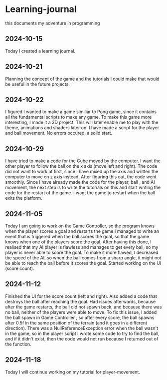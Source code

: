 # Learning-journal
this documents my adventure in programming

## 2024-10-15

Today I created a learning journal.

## 2024-10-21

Planning the concept of the game and the tutorials I could make that would be useful in the future projects.

## 2024-10-22

I figured I wanted to make a game similiar to Pong game, since it contains all the fundamental scripts to make any game. To make this game more interesting, I made it a 3D project. This will later enable me to play with the theme, animations and shaders later on. I have made a script for the player and ball movement. No errors occured, a solid start.

## 2024-10-29

I have tried to make a code for the Cube moved by the computer. I want the other player to follow the ball on the x axis (move left and right). The code did not want to work at first, since I have mixed up the axis and written the computer to move on z axis instead. After figuring this out, the code went smoothly. Since I have already made the code for the player, ball , and AI movement, the next step is to write the tutorials on this and start writing the code for the restart of the game. I want the game to restart when the ball exits the platform.

## 2024-11-05 

Today I am going to work on the Game Controller, so the program knows when the player scores a goal and restarts the game.I managed to write an event that is triggered when the ball scores the goal, so that the game knows when one of the players score the goal. After having this done, I realised that my AI player is flawless and manages to get every ball, so my player is never able to score the goal. To make it more flawed, I decreased the speed of the AI, so when the ball comes from a sharp angle, it might not be able to reach the ball before it scores the goal. Started working on the UI (score count).

## 2024-11-12

Finished the UI for the score count (left and right). Also added a code that destroys the ball after reaching the goal. Had issues afterwards, because after the game restarts, the ball did not spawn back, and because there was no ball, neither of the players were able to move.
To fix this issue, I added  the ball spawn in Game Controller , so after every score, the ball spawns after 0.5f in the same position of the terrain (and it goes in a different direction). There was a NullReferenceException error when the ball wasn't in the game, so in the player script I wrote some code to try to find the ball, and if it didn't exist, then the code would not run because I returned out of the function.

## 2024-11-18

Today I will continue working on my tutorial for player-movement. 


